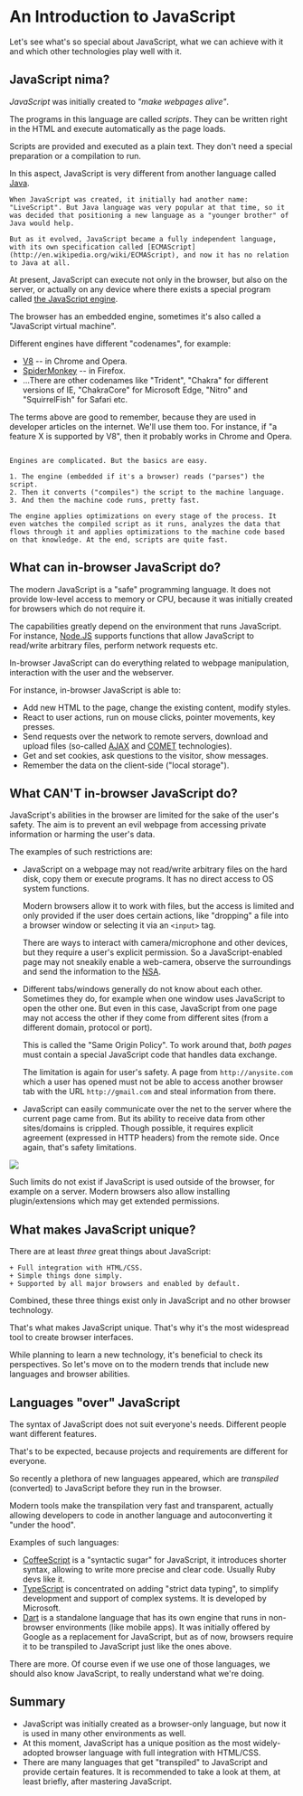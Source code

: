 # An Introduction to JavaScript

Let's see what's so special about JavaScript, what we can achieve with it and which other technologies play well with it.

## JavaScript nima?

*JavaScript* was initially created to *"make webpages alive"*.

The programs in this language are called *scripts*. They can be written right in the HTML and execute automatically as the page loads.

Scripts are provided and executed as a plain text. They don't need a special preparation or a compilation to run.

In this aspect, JavaScript is very different from another language called [Java](http://en.wikipedia.org/wiki/Java).

```smart header="Why <u>Java</u>Script?"
When JavaScript was created, it initially had another name: "LiveScript". But Java language was very popular at that time, so it was decided that positioning a new language as a "younger brother" of Java would help.

But as it evolved, JavaScript became a fully independent language, with its own specification called [ECMAScript](http://en.wikipedia.org/wiki/ECMAScript), and now it has no relation to Java at all.
```

At present, JavaScript can execute not only in the browser, but also on the server, or actually on any device where there exists a special program called [the JavaScript engine](https://en.wikipedia.org/wiki/JavaScript_engine).

The browser has an embedded engine, sometimes it's also called a "JavaScript virtual machine".

Different engines have different "codenames", for example:

- [V8](https://en.wikipedia.org/wiki/V8_(JavaScript_engine)) -- in Chrome and Opera.
- [SpiderMonkey](https://en.wikipedia.org/wiki/SpiderMonkey) -- in Firefox.
- ...There are other codenames like "Trident", "Chakra" for different versions of IE, "ChakraCore" for Microsoft Edge, "Nitro" and "SquirrelFish" for Safari etc.

The terms above are good to remember, because they are used in developer articles on the internet. We'll use them too. For instance, if "a feature X is supported by V8", then it probably works in Chrome and Opera.

```smart header="How engines work?"

Engines are complicated. But the basics are easy.

1. The engine (embedded if it's a browser) reads ("parses") the script.
2. Then it converts ("compiles") the script to the machine language.
3. And then the machine code runs, pretty fast.

The engine applies optimizations on every stage of the process. It even watches the compiled script as it runs, analyzes the data that flows through it and applies optimizations to the machine code based on that knowledge. At the end, scripts are quite fast.
```

## What can in-browser JavaScript do?

The modern JavaScript is a "safe" programming language. It does not provide low-level access to memory or CPU, because it was initially created for browsers which do not require it.

The capabilities greatly depend on the environment that runs JavaScript. For instance, [Node.JS](https://wikipedia.org/wiki/Node.js) supports functions that allow JavaScript to read/write arbitrary files, perform network requests etc.

In-browser JavaScript can do everything related to webpage manipulation, interaction with the user and the webserver.

For instance, in-browser JavaScript is able to:

- Add new HTML to the page, change the existing content, modify styles.
- React to user actions, run on mouse clicks, pointer movements, key presses.
- Send requests over the network to remote servers, download and upload files (so-called [AJAX](https://en.wikipedia.org/wiki/Ajax_(programming)) and [COMET](https://en.wikipedia.org/wiki/Comet_(programming)) technologies).
- Get and set cookies, ask questions to the visitor, show messages.
- Remember the data on the client-side ("local storage").

## What CAN'T in-browser JavaScript do?

JavaScript's abilities in the browser are limited for the sake of the user's safety. The aim is to prevent an evil webpage from accessing private information or harming the user's data.

The examples of such restrictions are:

- JavaScript on a webpage may not read/write arbitrary files on the hard disk, copy them or execute programs. It has no direct access to OS system functions.

    Modern browsers allow it to work with files, but the access is limited and only provided if the user does certain actions, like "dropping" a file into a browser window or selecting it via an `<input>` tag.

    There are ways to interact with camera/microphone and other devices, but they require a user's explicit permission. So a JavaScript-enabled page may not sneakily enable a web-camera, observe the surroundings and send the information to the [NSA](https://en.wikipedia.org/wiki/National_Security_Agency).
- Different tabs/windows generally do not know about each other. Sometimes they do, for example when one window uses JavaScript to open the other one. But even in this case, JavaScript from one page may not access the other if they come from different sites (from a different domain, protocol or port).

    This is called the "Same Origin Policy". To work around that, *both pages* must contain a special JavaScript code that handles data exchange.

    The limitation is again for user's safety. A page from `http://anysite.com` which a user has opened must not be able to access another browser tab with the URL `http://gmail.com` and steal information from there.
- JavaScript can easily communicate over the net to the server where the current page came from. But its ability to receive data from other sites/domains is crippled. Though possible, it requires explicit agreement (expressed in HTTP headers) from the remote side. Once again, that's safety limitations.

![](limitations.png)

Such limits do not exist if JavaScript is used outside of the browser, for example on a server. Modern browsers also allow installing plugin/extensions which may get extended permissions.

## What makes JavaScript unique?

There are at least *three* great things about JavaScript:

```compare
+ Full integration with HTML/CSS.
+ Simple things done simply.
+ Supported by all major browsers and enabled by default.
```

Combined, these three things exist only in JavaScript and no other browser technology.

That's what makes JavaScript unique. That's why it's the most widespread tool to create browser interfaces.

While planning to learn a new technology, it's beneficial to check its perspectives. So let's move on to the modern trends that include new languages and browser abilities.


## Languages "over" JavaScript

The syntax of JavaScript does not suit everyone's needs. Different people want different features.

That's to be expected, because projects and requirements are different for everyone.

So recently a plethora of new languages appeared, which are *transpiled* (converted) to JavaScript before they run in the browser.

Modern tools make the transpilation very fast and transparent, actually allowing developers to code in another language and autoconverting it "under the hood".

Examples of such languages:

- [CoffeeScript](http://coffeescript.org/) is a "syntactic sugar" for JavaScript, it introduces shorter syntax, allowing to write more precise and clear code. Usually Ruby devs like it.
- [TypeScript](http://www.typescriptlang.org/) is concentrated on adding "strict data typing", to simplify development and support of complex systems. It is developed by Microsoft.
- [Dart](https://www.dartlang.org/) is a standalone language that has its own engine that runs in non-browser environments (like mobile apps). It was initially offered by Google as a replacement for JavaScript, but as of now, browsers require it to be transpiled to JavaScript just like the ones above.

There are more. Of course even if we use one of those languages, we should also know JavaScript, to really understand what we're doing.

## Summary

- JavaScript was initially created as a browser-only language, but now it is used in many other environments as well.
- At this moment, JavaScript has a unique position as the most widely-adopted browser language with full integration with HTML/CSS.
- There are many languages that get "transpiled" to JavaScript and provide certain features. It is recommended to take a look at them, at least briefly, after mastering JavaScript.

